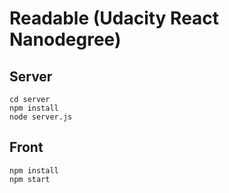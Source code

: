 # Readable (Udacity React Nanodegree)

## Server
```
cd server
npm install
node server.js
```

## Front
```
npm install
npm start
```